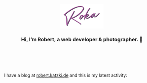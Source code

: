 <div align="center">
  <br>
  <br>
  <br>
  <br>
  <a href="https://robert.katzki.de/">
    <img src="https://raw.githubusercontent.com/ro-ka/ro-ka/master/logo.png" alt="Roka">
  </a>
  <br>
  <h3>Hi, I’m Robert, a web developer & photographer. 👋</h3>
 
  <br>
  <br>
  <br>
  <br>
</div>

I have a blog at [robert.katzki.de](https://robert.katzki.de/) and this is my latest activity:
<!-- BLOG-POST-LIST:START -->
<!-- BLOG-POST-LIST:END -->
